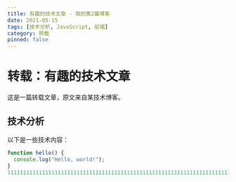 ```yaml
---
title: 有趣的技术文章 - 我的第2篇博客
date: 2021-05-15
tags: [技术分析, JavaScript, 前端]
category: 转载
pinned: false
---
```


# 转载：有趣的技术文章

这是一篇转载文章，原文来自某技术博客。

## 技术分析

以下是一些技术内容：

```javascript
function hello() {
  console.log("Hello, world!");
}
1111111111111111111111111111111111111111111111111111111111111111111111111111111111111111111111111111111111111111111111111111111111111111111111111111111111111111111
